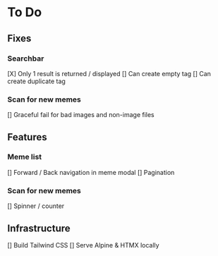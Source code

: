 # To Do

## Fixes

### Searchbar

[X] Only 1 result is returned / displayed
[] Can create empty tag
[] Can create duplicate tag

### Scan for new memes

[] Graceful fail for bad images and non-image files

## Features

### Meme list

[] Forward / Back navigation in meme modal
[] Pagination

### Scan for new memes

[] Spinner / counter

## Infrastructure

[] Build Tailwind CSS
[] Serve Alpine & HTMX locally
